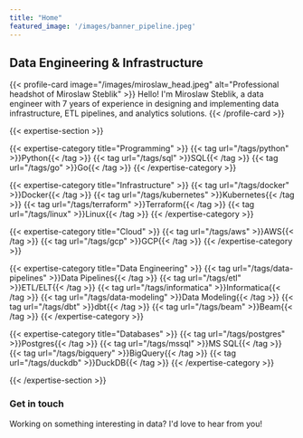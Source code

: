 ```yaml
---
title: "Home"
featured_image: '/images/banner_pipeline.jpeg'
---
```


## Data Engineering & Infrastructure

{{< profile-card image="/images/miroslaw_head.jpeg" alt="Professional headshot of Miroslaw Steblik" >}}
Hello! I'm Miroslaw Steblik, a data engineer with 7 years of experience in designing and implementing data infrastructure, ETL pipelines, and analytics solutions.
{{< /profile-card >}}

{{< expertise-section >}}

{{< expertise-category title="Programming" >}}
{{< tag url="/tags/python" >}}Python{{< /tag >}}
{{< tag url="/tags/sql" >}}SQL{{< /tag >}}
{{< tag url="/tags/go" >}}Go{{< /tag >}}
{{< /expertise-category >}}

{{< expertise-category title="Infrastructure" >}}
{{< tag url="/tags/docker" >}}Docker{{< /tag >}}
{{< tag url="/tags/kubernetes" >}}Kubernetes{{< /tag >}}
{{< tag url="/tags/terraform" >}}Terraform{{< /tag >}}
{{< tag url="/tags/linux" >}}Linux{{< /tag >}}
{{< /expertise-category >}}

{{< expertise-category title="Cloud" >}}
{{< tag url="/tags/aws" >}}AWS{{< /tag >}}
{{< tag url="/tags/gcp" >}}GCP{{< /tag >}}
{{< /expertise-category >}}

{{< expertise-category title="Data Engineering" >}}
{{< tag url="/tags/data-pipelines" >}}Data Pipelines{{< /tag >}}
{{< tag url="/tags/etl" >}}ETL/ELT{{< /tag >}}
{{< tag url="/tags/informatica" >}}Informatica{{< /tag >}}
{{< tag url="/tags/data-modeling" >}}Data Modeling{{< /tag >}}
{{< tag url="/tags/dbt" >}}dbt{{< /tag >}}
{{< tag url="/tags/beam" >}}Beam{{< /tag >}}
{{< /expertise-category >}}

{{< expertise-category title="Databases" >}}
{{< tag url="/tags/postgres" >}}Postgres{{< /tag >}}
{{< tag url="/tags/mssql" >}}MS SQL{{< /tag >}}
{{< tag url="/tags/bigquery" >}}BigQuery{{< /tag >}}
{{< tag url="/tags/duckdb" >}}DuckDB{{< /tag >}}
{{< /expertise-category >}}

{{< /expertise-section >}}

### Get in touch
Working on something interesting in data? I'd love to hear from you!